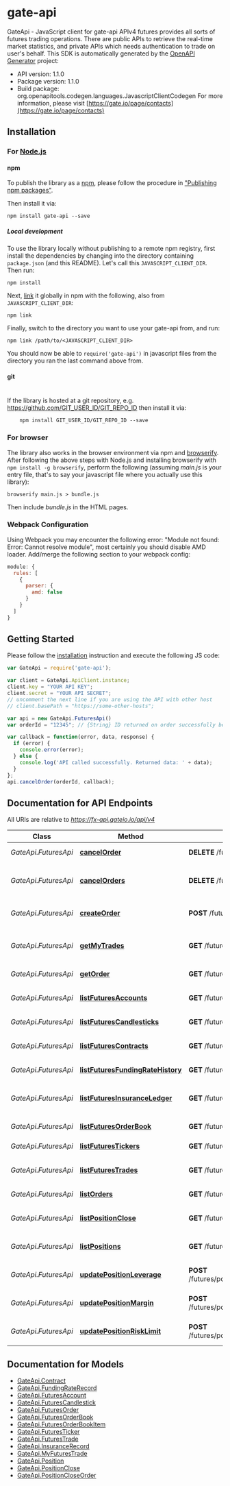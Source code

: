 # gate-api

GateApi - JavaScript client for gate-api
APIv4 futures provides all sorts of futures trading operations. There are public APIs to retrieve the real-time market statistics, and private APIs which needs authentication to trade on user's behalf.
This SDK is automatically generated by the [OpenAPI Generator](https://openapi-generator.tech) project:

- API version: 1.1.0
- Package version: 1.1.0
- Build package: org.openapitools.codegen.languages.JavascriptClientCodegen
For more information, please visit [https://gate.io/page/contacts](https://gate.io/page/contacts)

## Installation

### For [Node.js](https://nodejs.org/)

#### npm

To publish the library as a [npm](https://www.npmjs.com/),
please follow the procedure in ["Publishing npm packages"](https://docs.npmjs.com/getting-started/publishing-npm-packages).

Then install it via:

```shell
npm install gate-api --save
```

##### Local development

To use the library locally without publishing to a remote npm registry, first install the dependencies by changing 
into the directory containing `package.json` (and this README). Let's call this `JAVASCRIPT_CLIENT_DIR`. Then run:

```shell
npm install
```

Next, [link](https://docs.npmjs.com/cli/link) it globally in npm with the following, also from `JAVASCRIPT_CLIENT_DIR`:

```shell
npm link
```

Finally, switch to the directory you want to use your gate-api from, and run:

```shell
npm link /path/to/<JAVASCRIPT_CLIENT_DIR>
```

You should now be able to `require('gate-api')` in javascript files from the directory you ran the last 
command above from.

#### git
#
If the library is hosted at a git repository, e.g.
https://github.com/GIT_USER_ID/GIT_REPO_ID
then install it via:

```shell
    npm install GIT_USER_ID/GIT_REPO_ID --save
```

### For browser

The library also works in the browser environment via npm and [browserify](http://browserify.org/). After following
the above steps with Node.js and installing browserify with `npm install -g browserify`,
perform the following (assuming *main.js* is your entry file, that's to say your javascript file where you actually 
use this library):

```shell
browserify main.js > bundle.js
```

Then include *bundle.js* in the HTML pages.

### Webpack Configuration

Using Webpack you may encounter the following error: "Module not found: Error:
Cannot resolve module", most certainly you should disable AMD loader. Add/merge
the following section to your webpack config:

```javascript
module: {
  rules: [
    {
      parser: {
        amd: false
      }
    }
  ]
}
```

## Getting Started

Please follow the [installation](#installation) instruction and execute the following JS code:

```javascript
var GateApi = require('gate-api');

var client = GateApi.ApiClient.instance;
client.key = "YOUR API KEY";
client.secret = "YOUR API SECRET";
// uncomment the next line if you are using the API with other host
// client.basePath = "https://some-other-hosts";

var api = new GateApi.FuturesApi()
var orderId = "12345"; // {String} ID returned on order successfully being created

var callback = function(error, data, response) {
  if (error) {
    console.error(error);
  } else {
    console.log('API called successfully. Returned data: ' + data);
  }
};
api.cancelOrder(orderId, callback);

```

## Documentation for API Endpoints

All URIs are relative to *https://fx-api.gateio.io/api/v4*

Class | Method | HTTP request | Description
------------ | ------------- | ------------- | -------------
*GateApi.FuturesApi* | [**cancelOrder**](docs/FuturesApi.md#cancelOrder) | **DELETE** /futures/orders/{order_id} | Cancel a single order
*GateApi.FuturesApi* | [**cancelOrders**](docs/FuturesApi.md#cancelOrders) | **DELETE** /futures/orders | Cancel all &#x60;open&#x60; orders matched
*GateApi.FuturesApi* | [**createOrder**](docs/FuturesApi.md#createOrder) | **POST** /futures/orders | Create a futures order
*GateApi.FuturesApi* | [**getMyTrades**](docs/FuturesApi.md#getMyTrades) | **GET** /futures/my_trades | List personal trading history
*GateApi.FuturesApi* | [**getOrder**](docs/FuturesApi.md#getOrder) | **GET** /futures/orders/{order_id} | Get a single order
*GateApi.FuturesApi* | [**listFuturesAccounts**](docs/FuturesApi.md#listFuturesAccounts) | **GET** /futures/accounts | Query futures account
*GateApi.FuturesApi* | [**listFuturesCandlesticks**](docs/FuturesApi.md#listFuturesCandlesticks) | **GET** /futures/candlesticks | Get futures candlesticks
*GateApi.FuturesApi* | [**listFuturesContracts**](docs/FuturesApi.md#listFuturesContracts) | **GET** /futures/contracts | List all futures contracts
*GateApi.FuturesApi* | [**listFuturesFundingRateHistory**](docs/FuturesApi.md#listFuturesFundingRateHistory) | **GET** /futures/funding_rate | Funding rate history
*GateApi.FuturesApi* | [**listFuturesInsuranceLedger**](docs/FuturesApi.md#listFuturesInsuranceLedger) | **GET** /futures/insurance | Futures insurance balance history
*GateApi.FuturesApi* | [**listFuturesOrderBook**](docs/FuturesApi.md#listFuturesOrderBook) | **GET** /futures/order_book | Futures order book
*GateApi.FuturesApi* | [**listFuturesTickers**](docs/FuturesApi.md#listFuturesTickers) | **GET** /futures/tickers | List futures tickers
*GateApi.FuturesApi* | [**listFuturesTrades**](docs/FuturesApi.md#listFuturesTrades) | **GET** /futures/trades | Futures trading history
*GateApi.FuturesApi* | [**listOrders**](docs/FuturesApi.md#listOrders) | **GET** /futures/orders | List futures orders
*GateApi.FuturesApi* | [**listPositionClose**](docs/FuturesApi.md#listPositionClose) | **GET** /futures/position_close | List position close history
*GateApi.FuturesApi* | [**listPositions**](docs/FuturesApi.md#listPositions) | **GET** /futures/positions | List all positions of a user
*GateApi.FuturesApi* | [**updatePositionLeverage**](docs/FuturesApi.md#updatePositionLeverage) | **POST** /futures/positions/{contract}/leverage | Update position leverage
*GateApi.FuturesApi* | [**updatePositionMargin**](docs/FuturesApi.md#updatePositionMargin) | **POST** /futures/positions/{contract}/margin | Update position margin
*GateApi.FuturesApi* | [**updatePositionRiskLimit**](docs/FuturesApi.md#updatePositionRiskLimit) | **POST** /futures/positions/{contract}/risk_limit | Update position risk limit


## Documentation for Models

 - [GateApi.Contract](docs/Contract.md)
 - [GateApi.FundingRateRecord](docs/FundingRateRecord.md)
 - [GateApi.FuturesAccount](docs/FuturesAccount.md)
 - [GateApi.FuturesCandlestick](docs/FuturesCandlestick.md)
 - [GateApi.FuturesOrder](docs/FuturesOrder.md)
 - [GateApi.FuturesOrderBook](docs/FuturesOrderBook.md)
 - [GateApi.FuturesOrderBookItem](docs/FuturesOrderBookItem.md)
 - [GateApi.FuturesTicker](docs/FuturesTicker.md)
 - [GateApi.FuturesTrade](docs/FuturesTrade.md)
 - [GateApi.InsuranceRecord](docs/InsuranceRecord.md)
 - [GateApi.MyFuturesTrade](docs/MyFuturesTrade.md)
 - [GateApi.Position](docs/Position.md)
 - [GateApi.PositionClose](docs/PositionClose.md)
 - [GateApi.PositionCloseOrder](docs/PositionCloseOrder.md)

